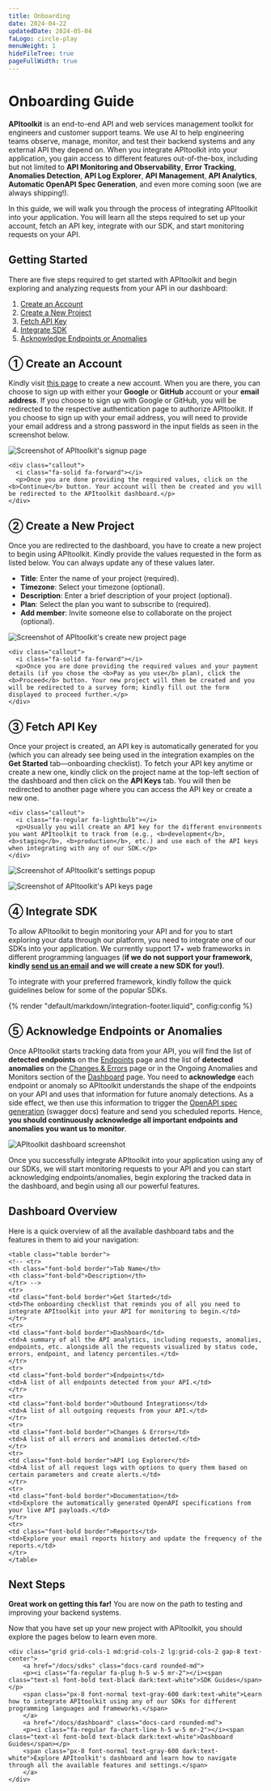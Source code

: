```yaml
---
title: Onboarding
date: 2024-04-22
updatedDate: 2024-05-04
faLogo: circle-play
menuWeight: 1
hideFileTree: true
pageFullWidth: true
---
```


# Onboarding Guide

**APItoolkit** is an end-to-end API and web services management toolkit for engineers and customer support teams. We use AI to help engineering teams observe, manage, monitor, and test their backend systems and any external API they depend on. When you integrate APItoolkit into your application, you gain access to different features out-of-the-box, including but not limited to **API Monitoring and Observability**, **Error Tracking**, **Anomalies Detection**, **API Log Explorer**, **API Management**, **API Analytics**, **Automatic OpenAPI Spec Generation**, and even more coming soon (we are always shipping!).
<!-- TODO: add links to the list of features once they're shipped -->

In this guide, we will walk you through the process of integrating APItoolkit into your application. You will learn all the steps required to set up your account, fetch an API key, integrate with our SDK, and start monitoring requests on your API.

## Getting Started

There are five steps required to get started with APItoolkit and begin exploring and analyzing requests from your API in our dashboard:

1. [Create an Account](#create-an-account)
2. [Create a New Project](#create-a-new-project)
3. [Fetch API Key](#fetch-api-key)
4. [Integrate SDK](#integrate-sdk)
5. [Acknowledge Endpoints or Anomalies](#⑤-acknowledge-endpoints-or-anomalies)

## ① Create an Account

Kindly visit [this page](https://app.apitoolkit.com?utm_source=docs_onboarding) to create a new account. When you are there, you can choose to sign up with either your **Google** or **GitHub** account or your **email address**. If you choose to sign up with Google or GitHub, you will be redirected to the respective authentication page to authorize APItoolkit. If you choose to sign up with your email address, you will need to provide your email address and a strong password in the input fields as seen in the screenshot below.

![Screenshot of APItoolkit's signup page](/docs/onboarding/signup-page.png)

```=html
<div class="callout">
  <i class="fa-solid fa-forward"></i>
  <p>Once you are done providing the required values, click on the <b>Continue</b> button. Your account will then be created and you will be redirected to the APItoolkit dashboard.</p>
</div>
```

## ② Create a New Project

Once you are redirected to the dashboard, you have to create a new project to begin using APItoolkit. Kindly provide the values requested in the form as listed below. You can always update any of these values later.

- **Title**: Enter the name of your project (required).
- **Timezone**: Select your timezone (optional).
- **Description**: Enter a brief description of your project (optional).
- **Plan**: Select the plan you want to subscribe to (required).
- **Add member**: Invite someone else to collaborate on the project (optional).

![Screenshot of APItoolkit's create new project page](/docs/onboarding/create-project.png)

```=html
<div class="callout">
  <i class="fa-solid fa-forward"></i>
  <p>Once you are done providing the required values and your payment details (if you chose the <b>Pay as you use</b> plan), click the <b>Proceed</b> button. Your new project will then be created and you will be redirected to a survey form; kindly fill out the form displayed to proceed further.</p>
</div>
```

## ③ Fetch API Key

Once your project is created, an API key is automatically generated for you (which you can already see being used in the integration examples on the **Get Started** tab—onboarding checklist). To fetch your API key anytime or create a new one, kindly click on the project name at the top-left section of the dashboard and then click on the **API Keys** tab. You will then be redirected to another page where you can access the API key or create a new one.

```=html
<div class="callout">
  <i class="fa-regular fa-lightbulb"></i>
  <p>Usually you will create an API key for the different environments you want APItoolkit to track from (e.g., <b>development</b>, <b>staging</b>, <b>production</b>, etc.) and use each of the API keys when integrating with any of our SDK.</p>
</div>
```

![Screenshot of APItoolkit's settings popup](/docs/onboarding/api-keys-popup.png)

![Screenshot of APItoolkit's API keys page](/docs/onboarding/api-keys-page.png)

## ④ Integrate SDK

To allow APItoolkit to begin monitoring your API and for you to start exploring your data through our platform, you need to integrate one of our SDKs into your application. We currently support 17+ web frameworks in different programming languages (**if we do not support your framework, kindly [send us an email](mailto:hello@apitoolkit.io) and we will create a new SDK for you!)**.

To integrate with your preferred framework, kindly follow the quick guidelines below for some of the popular SDKs.

{% render "default/markdown/integration-footer.liquid", config:config %}

## ⑤ Acknowledge Endpoints or Anomalies

Once APItoolkit starts tracking data from your API, you will find the list of **detected endpoints** on the [Endpoints](/docs/dashboard/endpoints/) page and the list of **detected anomalies** on the [Changes & Errors](/docs/dashboard/changes-errors/) page or in the Ongoing Anomalies and Monitors section of the [Dashboard](/docs/dashboard/dashboard/) page. You need to **acknowledge** each endpoint or anomaly so APItoolkit understands the shape of the endpoints on your API and uses that information for future anomaly detections. As a side effect, we then use this information to trigger the [OpenAPI spec generation](/docs/dashboard/documentation) (swagger docs) feature and send you scheduled reports. Hence, **you should continuously acknowledge all important endpoints and anomalies you want us to monitor**.

![APItoolkit dashboard screenshot](/assets/img/dashboard.png)

Once you successfully integrate APItoolkit into your application using any of our SDKs, we will start monitoring requests to your API and you can start acknowledging endpoints/anomalies, begin exploring the tracked data in the dashboard, and begin using all our powerful features.

## Dashboard Overview

Here is a quick overview of all the available dashboard tabs and the features in them to aid your navigation:

```=html
<table class="table border">
<!-- <tr>
<th class="font-bold border">Tab Name</th>
<th class="font-bold">Description</th>
</tr> -->
<tr>
<td class="font-bold border">Get Started</td>
<td>The onboarding checklist that reminds you of all you need to integrate APItoolkit into your API for monitoring to begin.</td>
</tr>
<tr>
<td class="font-bold border">Dashboard</td>
<td>A summary of all the API analytics, including requests, anomalies, endpoints, etc. alongside all the requests visualized by status code, errors, endpoint, and latency percentiles.</td>
</tr>
<tr>
<td class="font-bold border">Endpoints</td>
<td>A list of all endpoints detected from your API.</td>
</tr>
<tr>
<td class="font-bold border">Outbound Integrations</td>
<td>A list of all outgoing requests from your API.</td>
</tr>
<tr>
<td class="font-bold border">Changes & Errors</td>
<td>A list of all errors and anomalies detected.</td>
</tr>
<tr>
<td class="font-bold border">API Log Explorer</td>
<td>A list of all request logs with options to query them based on certain parameters and create alerts.</td>
</tr>
<tr>
<td class="font-bold border">Documentation</td>
<td>Explore the automatically generated OpenAPI specifications from your live API payloads.</td>
</tr>
<tr>
<td class="font-bold border">Reports</td>
<td>Explore your email reports history and update the frequency of the reports.</td>
</tr>
</table>
```

## Next Steps

**Great work on getting this far!** You are now on the path to testing and improving your backend systems.

Now that you have set up your new project with APItoolkit, you should explore the pages below to learn even more.

```=html
<div class="grid grid-cols-1 md:grid-cols-2 lg:grid-cols-2 gap-8 text-center">
    <a href="/docs/sdks" class="docs-card rounded-md">
    <p><i class="fa-regular fa-plug h-5 w-5 mr-2"></i><span class="text-xl font-bold text-black dark:text-white">SDK Guides</span></p>
    <span class="px-8 font-normal text-gray-600 dark:text-white">Learn how to integrate APItoolkit using any of our SDKs for different programming languages and frameworks.</span>
    </a>
    <a href="/docs/dashboard" class="docs-card rounded-md">
    <p><i class="fa-regular fa-chart-line h-5 w-5 mr-2"></i><span class="text-xl font-bold text-black dark:text-white">Dashboard Guides</span></p>
    <span class="px-8 font-normal text-gray-600 dark:text-white">Explore APItoolkit's dashboard and learn how to navigate through all the available features and settings.</span>
    </a>
</div>
```
